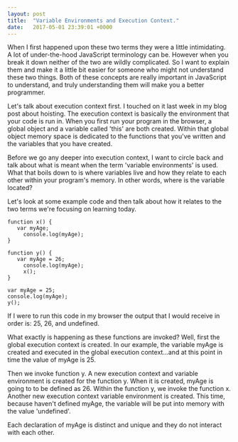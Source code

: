 ```yaml
---
layout: post
title:  "Variable Environments and Execution Context."
date:   2017-05-01 23:39:01 +0000
---
```



When I first happened upon these two terms they were a little intimidating. A lot of under-the-hood JavaScript terminology can be. However when you break it down neither of the two are wildly complicated. So I want to explain them and make it a little bit easier for someone who might not understand these two things. Both of these concepts are really important in JavaScript to understand, and truly understanding them will make you a better programmer.

Let's talk about execution context first. I touched on it last week in my blog post about hoisting. The execution context is basically the environment that your code is run in. When you first run your program in the browser, a global object and a variable called 'this' are both created. Within that global object memory space is dedicated to the functions that you've written and the variables that you have created. 

Before we go any deeper into execution context, I want to circle back and talk about what is meant when the term 'variable environments' is used. What that boils down to is where variables live and how they relate to each other within your program's memory. In other words, where is the variable located?

Let's look at some example code and then talk about how it relates to the two terms we're focusing on learning today.

```
function x() {
   var myAge;
	 console.log(myAge);
}

function y() {
   var myAge = 26;
	 console.log(myAge);
	 x();
}

var myAge = 25;
console.log(myAge);
y();
```

If I were to run this code in my browser the output that I would receive in order is: 25, 26, and undefined. 

What exactly is happening as these functions are invoked? Well, first the global execution context is created. In our example, the variable myAge is created and executed in the global execution context...and at this point in time the value of myAge is 25. 

Then we invoke function y. A new execution context and variable environment is created for the function y. When it is created, myAge is going to to be defined as 26. Within the function y, we invoke the function x. Another new execution context variable environment is created. This time, because haven't defined myAge, the variable will be put into memory with the value 'undefined'. 

Each declaration of myAge is distinct and unique and they do not interact with each other. 



